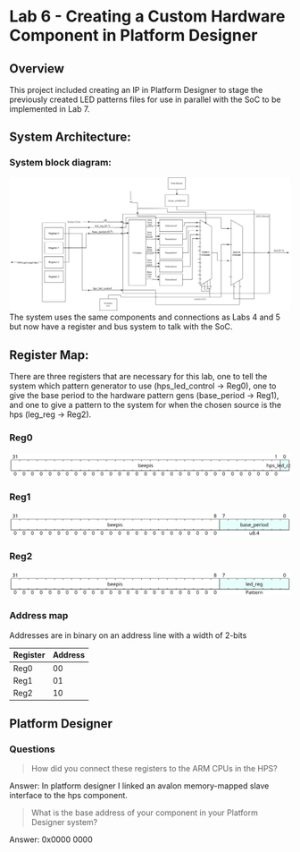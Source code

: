 ##
# Lab 6 - Creating a Custom Hardware Component in Platform Designer  
## Overview
This project included creating an IP in Platform Designer to stage the previously created LED patterns files for use in parallel with the SoC to be implemented in Lab 7.  
## System Architecture:  
### System block diagram:  
![System Block Diagram](./assets/Lab6BlockDiagram.svg)  
The system uses the same components and connections as Labs 4 and 5 but now have a register and bus system to talk with the SoC.
## Register Map:
There are three registers that are necessary for this lab, one to tell the system which pattern generator to use (hps_led_control -> Reg0), one to give the base period to the hardware pattern gens (base_period -> Reg1), and one to give a pattern to the system for when the chosen source is the hps (leg_reg -> Reg2).
### Reg0
![Registermap1](./assets/IanCrittenden_LAB-6_Reg0.svg)  
### Reg1
![Registermap1](./assets/IanCrittenden_LAB-6_Reg1.svg)  
### Reg2
![Registermap1](./assets/IanCrittenden_LAB-6_Reg2.svg)  
### Address map
Addresses are in binary on an address line with a width of 2-bits

|Register|Address|
|--------|-------|
|Reg0|00|
|Reg1|01|
|Reg2|10|

## Platform Designer
### Questions
>How did you connect these registers to the ARM CPUs in the HPS? 

Answer: In platform designer I linked an avalon memory-mapped slave interface to the hps component.
>What is the base address of your component in your Platform Designer system?  

Answer: 0x0000 0000